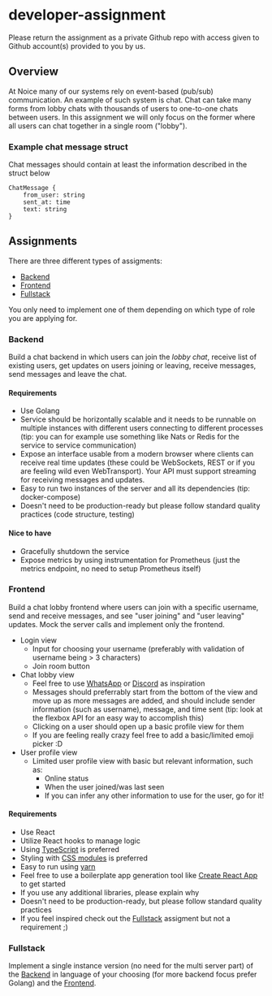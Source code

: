 # developer-assignment

Please return the assignment as a private Github repo with access given to Github account(s) provided to you by us.

## Overview

At Noice many of our systems rely on event-based (pub/sub) communication. An example of such system is chat. Chat can take many forms from lobby chats with thousands of users to one-to-one chats between users. In this assignment we will only focus on the former where all users can chat together in a single room ("lobby").

### Example chat message struct

Chat messages should contain at least the information described in the struct below

```
ChatMessage {
    from_user: string
    sent_at: time
    text: string
}
```

## Assignments

There are three different types of assigments:

- [Backend](#Backend)
- [Frontend](#Frontend)
- [Fullstack](#Fullstack)

 You only need to implement one of them depending on which type of role you are applying for.

### Backend

Build a chat backend in which users can join the *lobby chat*, receive list of existing users, get updates on users joining or leaving, receive messages, send messages and leave the chat.

#### Requirements

- Use Golang
- Service should be horizontally scalable and it needs to be runnable on multiple instances with different users connecting to different processes (tip: you can for example use something like Nats or Redis for the service to service communication)
- Expose an interface usable from a modern browser where clients can receive real time updates (these could be WebSockets, REST or if you are feeling wild even WebTransport). Your API must support streaming for receiving messages and updates.
- Easy to run two instances of the server and all its dependencies (tip: docker-compose)
- Doesn't need to be production-ready but please follow standard quality practices (code structure, testing)

#### Nice to have

- Gracefully shutdown the service
- Expose metrics by using instrumentation for Prometheus (just the metrics endpoint, no need to setup Prometheus itself)

### Frontend

Build a chat lobby frontend where users can join with a specific username, send and receive messages, and see "user joining" and "user leaving" updates. Mock the server calls and implement only the frontend.

- Login view
    - Input for choosing your username (preferably with validation of username being > 3 characters)
    - Join room button
- Chat lobby view
    - Feel free to use [WhatsApp](https://www.whatsapp.com/) or [Discord](https://discord.com/) as inspiration
    - Messages should preferrably start from the bottom of the view and move up as more messages are added, and should include sender information (such as username), message, and time sent (tip: look at the flexbox API for an easy way to accomplish this)
    - Clicking on a user should open up a basic profile view for them
    - If you are feeling really crazy feel free to add a basic/limited emoji picker :D
- User profile view
    - Limited user profile view with basic but relevant information, such as:
        - Online status
        - When the user joined/was last seen
        - If you can infer any other information to use for the user, go for it!

#### Requirements
- Use React
- Utilize React hooks to manage logic
- Using [TypeScript](https://create-react-app.dev/docs/adding-typescript/) is preferred
- Styling with [CSS modules](https://create-react-app.dev/docs/adding-a-css-modules-stylesheet/) is preferred
- Easy to run using [yarn](https://yarnpkg.com/)
- Feel free to use a boilerplate app generation tool like [Create React App](https://github.com/facebook/create-react-app) to get started
- If you use any additional libraries, please explain why
- Doesn't need to be production-ready, but please follow standard quality practices
- If you feel inspired check out the [Fullstack](#Fullstack) assigment but not a requirement ;)

### Fullstack

Implement a single instance version (no need for the multi server part) of the [Backend](#Backend) in language of your choosing (for more backend focus prefer Golang) and the [Frontend](#Frontend).
